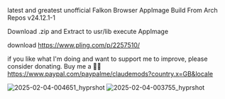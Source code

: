 latest and greatest unofficial Falkon Browser AppImage
Build From Arch Repos v24.12.1-1

Download .zip and Extract to usr/lib
execute AppImage

download
https://www.pling.com/p/2257510/

if you like what I'm doing and want to support me to improve, please consider donating.
Buy me a 🍕🥧 https://www.paypal.com/paypalme/claudemods?country.x=GB&locale


![2025-02-04-004651_hyprshot](https://github.com/user-attachments/assets/af11b062-44a5-436f-add3-b33d007935a3)
![2025-02-04-003755_hyprshot](https://github.com/user-attachments/assets/6f213661-bb3e-4dfc-a36c-bab28b634247)

